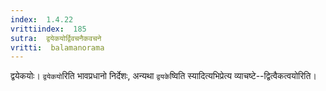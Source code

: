 ```yaml
---
index:  1.4.22
vrittiindex:  185
sutra:  द्वयेकयोर्द्विवचनैकवचने
vritti:  balamanorama 
---
```


द्वयेकयोः। `द्वयेकयो`रिति भावप्रधानो निर्देशः, अन्यथा `द्वयके`ष्विति स्यादित्यभिप्रेत्य व्याचष्टे--द्वित्वैकत्वयोरिति।


